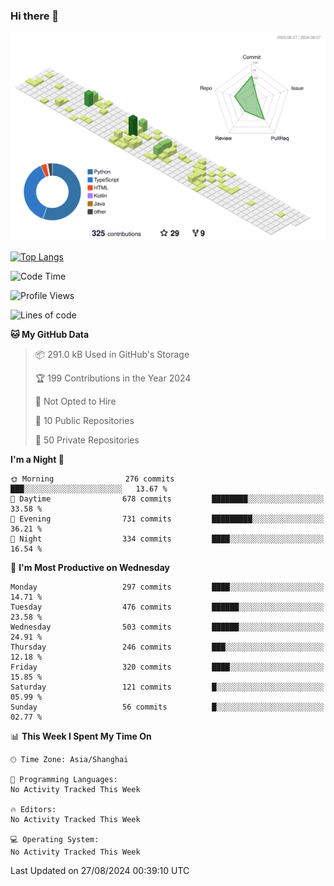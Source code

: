 ### Hi there 👋

![](./profile-3d-contrib/profile-green-animate.svg)

 

[![Top Langs](https://github-readme-stats.vercel.app/api/top-langs/?username=fly2tomato)](https://github.com/anuraghazra/github-readme-stats)


 

<!--START_SECTION:waka-->
![Code Time](http://img.shields.io/badge/Code%20Time-5%20hrs%2042%20mins-blue)

![Profile Views](http://img.shields.io/badge/Profile%20Views-11-blue)

![Lines of code](https://img.shields.io/badge/From%20Hello%20World%20I%27ve%20Written-520.9%20thousand%20lines%20of%20code-blue)

**🐱 My GitHub Data** 

> 📦 291.0 kB Used in GitHub's Storage 
 > 
> 🏆 199 Contributions in the Year 2024
 > 
> 🚫 Not Opted to Hire
 > 
> 📜 10 Public Repositories 
 > 
> 🔑 50 Private Repositories 
 > 
**I'm a Night 🦉** 

```text
🌞 Morning                276 commits         ███░░░░░░░░░░░░░░░░░░░░░░   13.67 % 
🌆 Daytime                678 commits         ████████░░░░░░░░░░░░░░░░░   33.58 % 
🌃 Evening                731 commits         █████████░░░░░░░░░░░░░░░░   36.21 % 
🌙 Night                  334 commits         ████░░░░░░░░░░░░░░░░░░░░░   16.54 % 
```
📅 **I'm Most Productive on Wednesday** 

```text
Monday                   297 commits         ████░░░░░░░░░░░░░░░░░░░░░   14.71 % 
Tuesday                  476 commits         ██████░░░░░░░░░░░░░░░░░░░   23.58 % 
Wednesday                503 commits         ██████░░░░░░░░░░░░░░░░░░░   24.91 % 
Thursday                 246 commits         ███░░░░░░░░░░░░░░░░░░░░░░   12.18 % 
Friday                   320 commits         ████░░░░░░░░░░░░░░░░░░░░░   15.85 % 
Saturday                 121 commits         █░░░░░░░░░░░░░░░░░░░░░░░░   05.99 % 
Sunday                   56 commits          █░░░░░░░░░░░░░░░░░░░░░░░░   02.77 % 
```


📊 **This Week I Spent My Time On** 

```text
🕑︎ Time Zone: Asia/Shanghai

💬 Programming Languages: 
No Activity Tracked This Week

🔥 Editors: 
No Activity Tracked This Week

💻 Operating System: 
No Activity Tracked This Week
```


 Last Updated on 27/08/2024 00:39:10 UTC
<!--END_SECTION:waka-->
